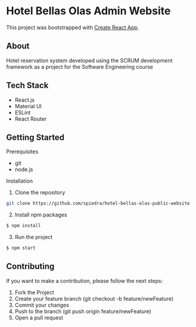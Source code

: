 # Hotel Bellas Olas Admin Website

This project was bootstrapped with [Create React App](https://github.com/facebook/create-react-app).

## About

Hotel reservation system developed using the SCRUM development framework as a project for the Software Engineering course

## Tech Stack

- React.js
- Material UI
- ESLint
- React Router

## Getting Started

Prerequisites

- git
- node.js

Installation

1. Clone the repository

```bash
git clone https://github.com/spiedra/hotel-bellas-olas-public-website
```

2. Install npm packages

```bash
$ npm install
```

3. Run the project

```bash
$ npm start
```

## Contributing

If you want to make a contribution, please follow the next steps:

1. Fork the Project
2. Create your feature branch (git checkout -b feature/newFeature)
3. Commit your changes
4. Push to the branch (git push origin feature/newFeature)
5. Open a pull request